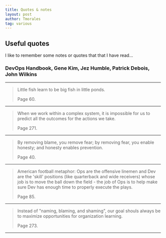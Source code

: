 ```yaml
---
title: Quotes & notes
layout: post
author: Tmorales
tag: various
---
```

## Useful quotes

I like to remember some notes or quotes that that I have read...

### DevOps Handbook, Gene Kim, Jez Humble, Patrick Debois, John Wilkins
---
> Little fish learn to be big fish in little ponds.
>
> Page 60.
---
> When we work within a complex system, it is impossible for us to predict all the outcomes for the actions we take.
>
> Page 271.
---
> By removing blame, you remove fear; by removing fear, you enable honesty; and honesty enables prevention.
>
> Page 40.
---
> American football metaphor: Ops are the offensive linemen and Dev are the 'skill' positions (like quarterback and wide receivers) whose job is to move the ball down the field - the job of Ops is to help make sure Dev has enough time to properly execute the plays.
>
> Page 85.
---
> Instead of "naming, blaming, and shaming", our goal shouls always be to maximize opportunities for organization learning.
>
> Page 273.
---